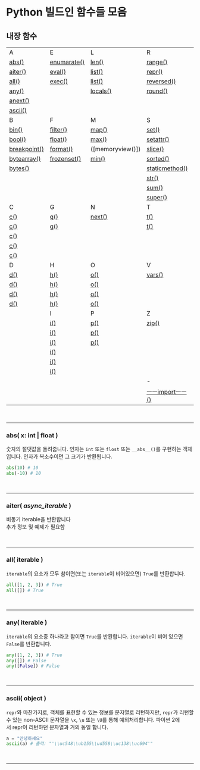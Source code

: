 # Python 빌드인 함수들 모음

## 내장 함수

|                                  |                 |                  |                       |
| :------------------------------- | :-------------- | :--------------- | :-------------------- |
| A                                | E               | L                | R                     |
| [abs()](#abs-x-int--float)       | [enumarate()]() | [len()]()        | [range()]()           |
| [aiter()](#aiter-async_iterable) | [eval()]()      | [list()]()       | [repr()]()            |
| [all()](#all-iterable)           | [exec()]()      | [list()]()       | [reversed()]()        |
| [any()](#any-iterable)           |                 | [locals()]()     | [round()]()           |
| [anext()]()                      |                 |                  |                       |
| [ascii()](#ascii-object)         |                 |                  |                       |
| B                                | F               | M                | S                     |
| [bin()]()                        | [filter()]()    | [map()]()        | [set()]()             |
| [bool()]()                       | [float()]()     | [max()]()        | [setattr()]()         |
| [breakpoint()]()                 | [format()]()    | ([memoryview()]) | [slice()]()           |
| [bytearray()]()                  | [frozenset()]() | [min()]()        | [sorted()]()          |
| [bytes()]()                      |                 |                  | [staticmethod()]()    |
|                                  |                 |                  | [str()]()             |
|                                  |                 |                  | [sum()]()             |
|                                  |                 |                  | [super()]()           |
| C                                | G               | N                | T                     |
| [c()]()                          | [g()]()         | [next()]()       | [t()]()               |
| [c()]()                          | [g()]()         |                  | [t()]()               |
| [c()]()                          |                 |                  |                       |
| [c()]()                          |                 |                  |                       |
| [c()]()                          |                 |                  |                       |
| D                                | H               | O                | V                     |
| [d()]()                          | [h()]()         | [o()]()          | [vars()]()            |
| [d()]()                          | [h()]()         | [o()]()          |                       |
| [d()]()                          | [h()]()         | [o()]()          |                       |
| [d()]()                          | [h()]()         | [o()]()          |                       |
|                                  | I               | P                | Z                     |
|                                  | [i()]()         | [p()]()          | [zip()]()             |
|                                  | [i()]()         | [p()]()          |                       |
|                                  | [i()]()         | [p()]()          |                       |
|                                  | [i()]()         |                  |                       |
|                                  | [i()]()         |                  |                       |
|                                  | [i()]()         |                  |                       |
|                                  |                 |                  | -                     |
|                                  |                 |                  | [ ㅡㅡimportㅡㅡ()]() |

<br>

---

### abs( x: int | float )

숫자의 절댓값을 돌려줍니다. 인자는 `int` 또는 `flost` 또는 `__abs__()`를 구현하는 객체입니다. 인자가 복소수이면 그 크기가 반환됩니다.

```python
abs(10) # 10
abs(-10) # 10
```

<br>

---

### aiter( _async_iterable_ )

비동기 iterable을 반환합니다 <br>
추가 정보 및 예제가 필요함

<br>

---

### all( iterable )

`iterable`의 요소가 모두 참이면(또는 `iterable`이 비어있으면) `True`를 반환합니다.

```python
all([1, 2, 3]) # True
all([]) # True
```

<br>

---

### any( iterable )

`iterable`의 요소중 하나라고 참이면 `True`를 반환합니다. `iterable`이 비어 있으면 `False`를 반환합니다.

```python
any([1, 2, 3]) # True
any([]) # False
any([False]) # False
```

<br>

---

### ascii( object )

`repr`와 마찬가지로, 객체를 표현할 수 있는 정보를 문자열로 리턴하지만, `repr`가 리턴할 수 있는 non-ASCII 문자열을 `\x`, `\u` 또는 `\U`를 통해 예외처리합니다. 파이썬 2에서 repr이 리턴하던 문자열과 거의 동일 합니다.

```python
a = "안녕하세요"
ascii(a) # 출력: "'\\uc548\\ub155\\ud558\\uc138\\uc694'"
```

<br>

---
